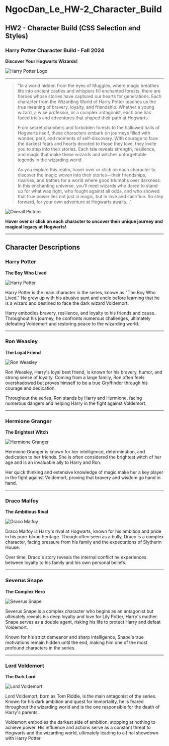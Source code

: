 # NgocDan_Le_HW-2_Character_Build

## HW2 - Character Build (CSS Selection and Styles)

### Harry Potter Character Build - Fall 2024

**Discover Your Hogwarts Wizards!**

![Harry Potter Logo](images/logo.png) <br>

---

> "In a world hidden from the eyes of Muggles, where magic breathes life into ancient castles and whispers fill enchanted forests, there are heroes whose stories have captured our hearts for generations. Each character from the Wizarding World of Harry Potter teaches us the true meaning of bravery, loyalty, and friendship. Whether a young wizard, a wise professor, or a complex antagonist, each one has faced trials and adventures that shaped their path at Hogwarts.
>
> From secret chambers and forbidden forests to the hallowed halls of Hogwarts itself, these characters embark on journeys filled with wonder, peril, and moments of self-discovery. With courage to face the darkest fears and hearts devoted to those they love, they invite you to step into their stories. Each tale reveals strength, resilience, and magic that make these wizards and witches unforgettable legends in the wizarding world.
>
> As you explore this realm, hover over or click on each character to discover the magic woven into their stories—their friendships, rivalries, and battles for a world where good triumphs over darkness. In this enchanting universe, you’ll meet wizards who dared to stand up for what was right, who fought against all odds, and who showed that true power lies not just in magic, but in love and sacrifice. So step forward, for your own adventure at Hogwarts awaits..."

![Overall Picture](images/HarryPotterSprites.png)

**Hover over or click on each character to uncover their unique journey and magical legacy at Hogwarts!**

---

## Character Descriptions

### Harry Potter

**The Boy Who Lived**

![Harry Potter](images/Harry.png)

Harry Potter is the main character in the series, known as "The Boy Who Lived." He grew up with his abusive aunt and uncle before learning that he is a wizard and destined to face the dark wizard Voldemort.

Harry embodies bravery, resilience, and loyalty to his friends and cause. Throughout his journey, he confronts numerous challenges, ultimately defeating Voldemort and restoring peace to the wizarding world.

---

### Ron Weasley

**The Loyal Friend**

![Ron Weasley](images/Ron.png)

Ron Weasley, Harry's loyal best friend, is known for his bravery, humor, and strong sense of loyalty. Coming from a large family, Ron often feels overshadowed but proves himself to be a true Gryffindor through his courage and dedication.

Throughout the series, Ron stands by Harry and Hermione, facing numerous dangers and helping Harry in the fight against Voldemort.

---

### Hermione Granger

**The Brightest Witch**

![Hermione Granger](images/Hermione.png)

Hermione Granger is known for her intelligence, determination, and dedication to her friends. She is often considered the brightest witch of her age and is an invaluable ally to Harry and Ron.

Her quick thinking and extensive knowledge of magic make her a key player in the fight against Voldemort, proving that bravery and wisdom go hand in hand.

---

### Draco Malfoy

**The Ambitious Rival**

![Draco Malfoy](images/Draco.png)

Draco Malfoy is Harry's rival at Hogwarts, known for his ambition and pride in his pure-blood heritage. Though often seen as a bully, Draco is a complex character, facing pressure from his family and the expectations of Slytherin House.

Over time, Draco's story reveals the internal conflict he experiences between loyalty to his family and his own personal beliefs.

---

### Severus Snape

**The Complex Hero**

![Severus Snape](images/Snape.png)

Severus Snape is a complex character who begins as an antagonist but ultimately reveals his deep loyalty and love for Lily Potter, Harry's mother. Snape serves as a double agent, risking his life to protect Harry and defeat Voldemort.

Known for his strict demeanor and sharp intelligence, Snape's true motivations remain hidden until the end, making him one of the most profound characters in the series.

---

### Lord Voldemort

**The Dark Lord**

![Lord Voldemort](images/Voldemort.png)

Lord Voldemort, born as Tom Riddle, is the main antagonist of the series. Known for his dark ambition and quest for immortality, he is feared throughout the wizarding world and is the one responsible for the death of Harry's parents.

Voldemort embodies the darkest side of ambition, stopping at nothing to achieve power. His influence and actions serve as a constant threat to Hogwarts and the wizarding world, ultimately leading to a final showdown with Harry Potter.
